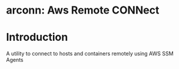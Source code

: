 # arconn: Aws Remote CONNect

# Introduction

A utility to connect to hosts and containers remotely using AWS SSM Agents
